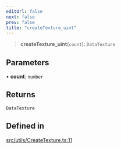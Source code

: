```yaml
---
editUrl: false
next: false
prev: false
title: "createTexture_uint"
---
```


> **createTexture\_uint**(`count`): `DataTexture`

## Parameters

• **count**: `number`

## Returns

`DataTexture`

## Defined in

[src/utils/CreateTexture.ts:11](https://github.com/agargaro/instanced-mesh/blob/2f190ad5fd5081569022452a2d45df7354f092df/src/utils/CreateTexture.ts#L11)
